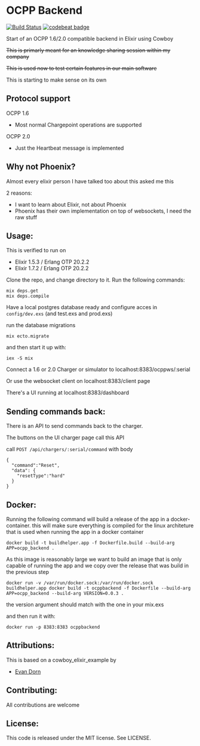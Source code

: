 OCPP Backend
===================
[![Build Status](https://travis-ci.org/gertjana/ocpp16-backend.svg?branch=master)](https://travis-ci.org/gertjana/ocpp16-backend) [![codebeat badge](https://codebeat.co/badges/a97a16d8-3f75-4deb-8ecc-9d8141ddf3c9)](https://codebeat.co/projects/github-com-gertjana-ocpp16-backend-master)

Start of an OCPP 1.6/2.0 compatible backend in Elixir using Cowboy

~~This is primarly meant for an knowledge sharing session within my company~~

~~This is used now to test certain features in our main software~~

This is starting to make sense on its own

Protocol support
----------------
OCPP 1.6 
 * Most normal Chargepoint operations are supported
 
OCPP 2.0
 * Just the Heartbeat message is implemented

Why not Phoenix?
-----------------
Almost every elixir person I have talked too about this asked me this

2 reasons:
 * I want to learn about Elixir, not about Phoenix
 * Phoenix has their own implementation on top of websockets, I need the raw stuff



Usage:
------------------

This is verified to run on 
 * Elixir 1.5.3 / Erlang OTP 20.2.2
 * Elixir 1.7.2 / Erlang OTP 20.2.2

Clone the repo, and change directory to it.  Run the following commands:

    mix deps.get
    mix deps.compile


Have a local postgres database ready and configure acces in `config/dev.exs` (and test.exs and prod.exs)


run the database migrations

    mix ecto.migrate

and then start it up with:

    iex -S mix

Connect a 1.6 or 2.0 Charger or simulator to localhost:8383/ocppws/:serial 

Or use the websocket client on localhost:8383/client page

There's a UI running at localhost:8383/dashboard

Sending commands back:
----------------------

There is an API to send commands back to the charger.

The buttons on the UI charger page call this API

call `POST /api/chargers/:serial/command` with body
```
{
  "command":"Reset",
  "data": {
    "resetType":"hard"
  }
}
``` 

Docker: 
-------

Running the following command will build a release of the app in a docker-container. this will make sure everything is compiled for the linux architeture that is used when running the app in a docker container
```
docker build -t buildhelper.app -f Dockerfile.build --build-arg APP=ocpp_backend .
```
As this image is reasonably large we want to build an image that is only capable of running the app and we copy over the release that was build in the previous step

```
docker run -v /var/run/docker.sock:/var/run/docker.sock buildhelper.app docker build -t ocppbackend -f Dockerfile --build-arg APP=ocpp_backend --build-arg VERSION=0.0.3 .
```

the version argument should match with the one in your mix.exs

and then run it with:
```
docker run -p 8383:8383 ocppbackend
```


Attributions:
-------------
This is based on a cowboy_elixir_example by
* [Evan Dorn](https://github.com/idahoev)

Contributing:
-------------

All contributions are welcome

License:
--------

This code is released under the MIT license.  See LICENSE.
